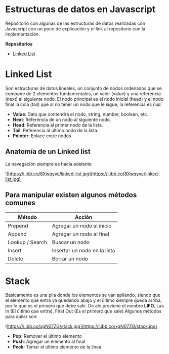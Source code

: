 # Estructuras de datos en Javascript

Repositorio con algunas de las estructuras de datos realizadas con Javascript con un poco de explicación y el link al repositorio con la implementación.

**Repositorios**

- [Linked List](https://github.com/danys182/estructura-datos-javascript/blob/main/js/simply-linked-list.js)

# Linked List

Son estructuras de datos lineales, un conjunto de nodos ordenados que se compone de 2 elementos fundamentales, un valor (value) y una referencia (next) al siguiente nodo. El nodo principal es el nodo inicial (head) y el nodo final la cola (tail) que al no tener un nodo que le sigue, la referencia es *null.* 

- **Value**: Dato que contendrá el nodo, string, number, boolean, etc.
- **Next**: Referencia de un nodo al siguiente nodo.
- **Head**: Referencia al primer nodo de la lista.
- **Tail**: Referencia al último nodo de la lista.
- **Pointer**: Enlace entre nodos

## Anatomía de un Linked list

La navegación siempre es hacia adelante

![https://i.ibb.co/8Xwqyvc/linked-list.jpg](https://i.ibb.co/8Xwqyvc/linked-list.jpg)

## Para manipular existen algunos métodos comunes

| Método | Acción |
| --- | --- |
| Prepend | Agregar un nodo al inicio |
| Append | Agregar un nodo al final |
| Lookup / Search | Buscar un nodo |
| Insert | Insertar un nodo en la lista |
| Delete | Borrar un nodo |



# Stack

Basicamente es una pila donde los elementos se van apilando, siendo que el elemento que entra va quedando abajo y el último siempre queda arriba, por lo que es el primero que debe salir. De ahí proviene el nombre **LIFO**, Las In (El último que entra), First Out (Es el primero que sale).Algunos métodos para apilar son:

![https://i.ibb.co/xgN07ZG/stack.jpg](https://i.ibb.co/xgN07ZG/stack.jpg)

- **Pop**: Remover el último elemento
- **Push**: Agregar un elemento al final
- **Peek**: Tomar el último elemento de la línea